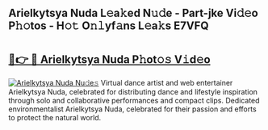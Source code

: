 ## Arielkytsya Nuda L𝚎a𝚔ed N𝚞𝚍e - Part-jke Vi𝚍𝚎o P𝚑𝚘tos - H𝚘𝚝 O𝚗𝚕yf𝚊ns L𝚎a𝚔s E7VFQ

# <h2><a href="http://kf8qse.oniu.top/?m=Arielkytsya+Nuda">🔗👉 🔴 Arielkytsya Nuda P𝚑ot𝚘𝚜 V𝚒d𝚎o</a></h2>

[![Arielkytsya Nuda Nu𝚍e𝚜](https://i.imgur.com/0qMVB7G.gif)](http://kf8qse.oniu.top/?m=Arielkytsya+Nuda)
Virtual dance artist and web entertainer Arielkytsya Nuda, celebrated for distributing dance and lifestyle inspiration through solo and collaborative performances and compact clips. Dedicated environmentalist Arielkytsya Nuda, celebrated for their passion and efforts to protect the natural world.  

